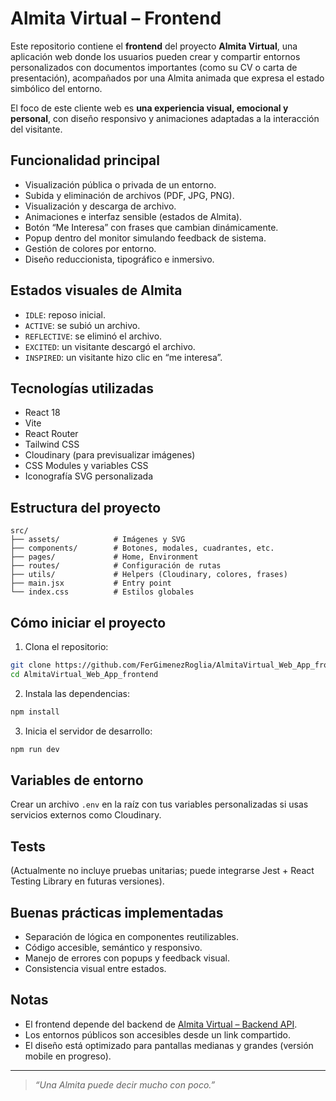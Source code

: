 # Almita Virtual – Frontend

Este repositorio contiene el **frontend** del proyecto **Almita Virtual**, una aplicación web donde los usuarios pueden crear y compartir entornos personalizados con documentos importantes (como su CV o carta de presentación), acompañados por una Almita animada que expresa el estado simbólico del entorno.

El foco de este cliente web es **una experiencia visual, emocional y personal**, con diseño responsivo y animaciones adaptadas a la interacción del visitante.

##  Funcionalidad principal

- Visualización pública o privada de un entorno.
- Subida y eliminación de archivos (PDF, JPG, PNG).
- Visualización y descarga de archivo.
- Animaciones e interfaz sensible (estados de Almita).
- Botón “Me Interesa” con frases que cambian dinámicamente.
- Popup dentro del monitor simulando feedback de sistema.
- Gestión de colores por entorno.
- Diseño reduccionista, tipográfico e inmersivo.

##  Estados visuales de Almita

- `IDLE`: reposo inicial.
- `ACTIVE`: se subió un archivo.
- `REFLECTIVE`: se eliminó el archivo.
- `EXCITED`: un visitante descargó el archivo.
- `INSPIRED`: un visitante hizo clic en “me interesa”.

##  Tecnologías utilizadas

- React 18
- Vite
- React Router
- Tailwind CSS
- Cloudinary (para previsualizar imágenes)
- CSS Modules y variables CSS
- Iconografía SVG personalizada

##  Estructura del proyecto

```
src/
├── assets/            # Imágenes y SVG
├── components/        # Botones, modales, cuadrantes, etc.
├── pages/             # Home, Environment
├── routes/            # Configuración de rutas
├── utils/             # Helpers (Cloudinary, colores, frases)
├── main.jsx           # Entry point
└── index.css          # Estilos globales
```

##  Cómo iniciar el proyecto

1. Clona el repositorio:

```bash
git clone https://github.com/FerGimenezRoglia/AlmitaVirtual_Web_App_frontend.git
cd AlmitaVirtual_Web_App_frontend
```

2. Instala las dependencias:

```bash
npm install
```

3. Inicia el servidor de desarrollo:

```bash
npm run dev
```

##  Variables de entorno

Crear un archivo `.env` en la raíz con tus variables personalizadas si usas servicios externos como Cloudinary.

##  Tests

(Actualmente no incluye pruebas unitarias; puede integrarse Jest + React Testing Library en futuras versiones).

##  Buenas prácticas implementadas

- Separación de lógica en componentes reutilizables.
- Código accesible, semántico y responsivo.
- Manejo de errores con popups y feedback visual.
- Consistencia visual entre estados.

##  Notas

- El frontend depende del backend de [Almita Virtual – Backend API](https://github.com/FerGimenezRoglia/AlmitaVirtual_Web_App).
- Los entornos públicos son accesibles desde un link compartido.
- El diseño está optimizado para pantallas medianas y grandes (versión mobile en progreso).

---

>  *“Una Almita puede decir mucho con poco.”*